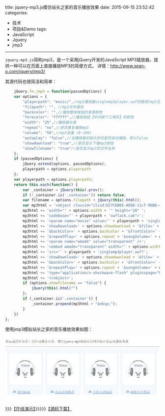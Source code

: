 title:  jquery-mp3.js模仿站长之家的音乐播放效果
date: 2015-09-15 23:52:42
categories:
- 技术
- 项目&Demo
tags:
- JavaScript
- Jquery
- jmp3
---

`jquery-mp3.js`简称jmp3，是一个采用jQuery开发的JavaScript MP3插放器，提供一种可以在页面上直接播放MP3的简便方式。
详情：http://www.sean-o.com/jquery/jmp3/

<!-- more -->

其源代码也很简洁和简单：
```javascript
    jQuery.fn.jmp3 = function(passedOptions) {
    var options = {
        "playerpath": "music/",//mp3播放器singlemp3player.swf的路径(mp3文件是用这个swf文件播放的)
        "filepath": "", //mp3文件路径
        "backcolor": "",//播放整体按钮的背景颜色
        "forecolor": "ffffff",//播放按钮【中间那个三角形】的颜色
        "width": "25",//播放器长度
        "repeat": "no",//是否重复播放mp3
        "volume": "50",//mp3音量 (0-100)
        "autoplay": "false",//当播放器初始化好后是否自动播放，默认false
        "showdownload": "true",//是否显示下载mp3按钮
        "showfilename": "true"//是否显示mp3的文件名称
    };
    if (passedOptions) {
        jQuery.extend(options, passedOptions);
        playerpath = options.playerpath
    };
    var playerpath = options.playerpath;
    return this.each(function() {
        var _container = jQuery(this).prev();
        if (!_container.is('.container')) return false;
        var filename = options.filepath + jQuery(this).html();
        var mp3html = '<object classid="clsid:D27CDB6E-AE6D-11cf-96B8-444553540000" ';
        mp3html += 'width="' + options.width + '" height="20" ';
        mp3html += 'codebase="' + playerpath + 'swflash.cab">';
        mp3html += '<param name="movie" value="' + playerpath + 'singlemp3player.swf?';
        mp3html += 'showDownload=' + options.showdownload + '&file=' + filename + '&autoStart=' + options.autoplay;
        mp3html += '&backColor=' + options.backcolor + '&frontColor=' + options.forecolor;
        mp3html += '&repeatPlay=' + options.repeat + '&songVolume=' + options.volume + '" />';
        mp3html += '<param name="wmode" value="transparent" />';
        mp3html += '<embed wmode="transparent" width="' + options.width + '" height="20" ';
        mp3html += 'src="' + playerpath + 'singlemp3player.swf?';
        mp3html += 'showDownload=' + options.showdownload + '&file=' + filename + '&autoStart=' + options.autoplay;
        mp3html += '&backColor=' + options.backcolor + '&frontColor=' + options.forecolor;
        mp3html += '&repeatPlay=' + options.repeat + '&songVolume=' + options.volume + '" ';
        mp3html += 'type="application/x-shockwave-flash" pluginspage="http://www.macromedia.com/go/getflashplayer" />';
        mp3html += '</object>';
        if (options.showfilename == "false") {
            jQuery(this).html("")
        };
        if (_container.is('.container')) {
            _container.prepend(mp3html + "&nbsp;");
        }
    })
};


```

使用jmp3模拟站长之家的音乐播放效果如图：

![demo效果][1]


》》》[【在线演示】][2]》》》》》[【源码下载】][3]

  [1]: /static/img/jquery-mp3-demo.png
  [2]: /static/demo/jquery-mp3/index.html
  [3]: /static/demo/jquery-mp3.zip
